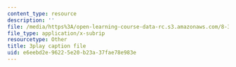 ```yaml
---
content_type: resource
description: ''
file: /media/https%3A/open-learning-course-data-rc.s3.amazonaws.com/8-334-statistical-mechanics-ii-statistical-physics-of-fields-spring-2014/e6eebd2e96225e20b23a37fae78e983e_PGnLAx8e4Gk.vtt
file_type: application/x-subrip
resourcetype: Other
title: 3play caption file
uid: e6eebd2e-9622-5e20-b23a-37fae78e983e
---
```

